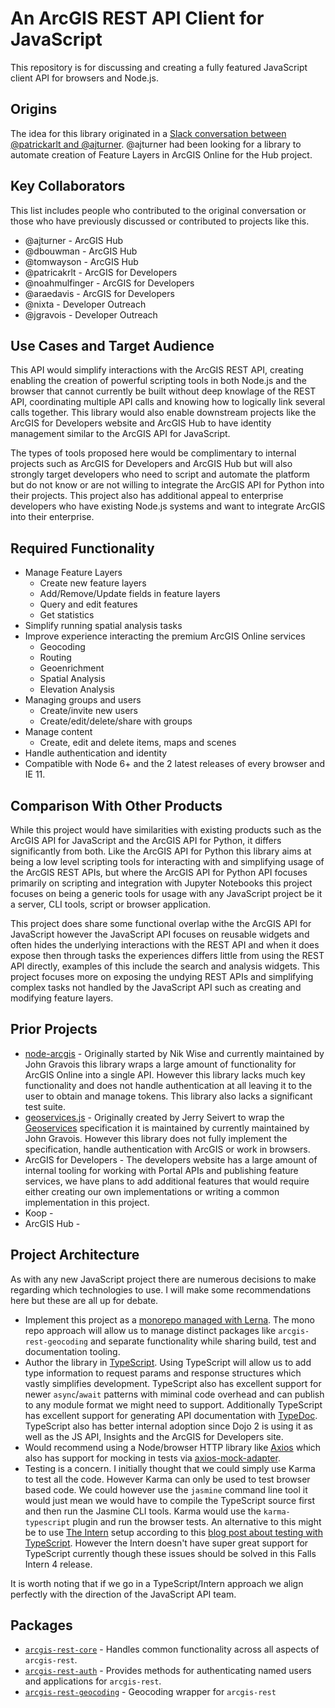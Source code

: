 # An ArcGIS REST API Client for JavaScript

This repository is for discussing and creating a fully featured JavaScript client API for browsers and Node.js.

## Origins

The idea for this library originated in a [Slack conversation between @patrickarlt and @ajturner](https://esri-runtime.slack.com/archives/C0CPMTHGD/p1499287765858737). @ajturner had been looking for a library to automate creation of Feature Layers in ArcGIS Online for the Hub project.

## Key Collaborators

This list includes people who contributed to the original conversation or those who have previously discussed or contributed to projects like this.

* @ajturner - ArcGIS Hub
* @dbouwman - ArcGIS Hub
* @tomwayson - ArcGIS Hub
* @patricakrlt - ArcGIS for Developers
* @noahmulfinger - ArcGIS for Developers
* @araedavis - ArcGIS for Developers
* @nixta - Developer Outreach
* @jgravois - Developer Outreach

## Use Cases and Target Audience

This API would simplify interactions with the ArcGIS REST API, creating enabling the creation of powerful scripting tools in both Node.js and the browser that cannot currently be built without deep knowlage of the REST API, coordinating multiple API calls and knowing how to logically link several calls together. This library would also enable downstream projects like the ArcGIS for Developers website and ArcGIS Hub to have identity management similar to the ArcGIS API for JavaScript.

The types of tools proposed here would be complimentary to internal projects such as ArcGIS for Developers and ArcGIS Hub but will also strongly target developers who need to script and automate the platform but do not know or are not willing to integrate the ArcGIS API for Python into their projects. This project also has additional appeal to enterprise developers who have existing Node.js systems and want to integrate ArcGIS into their enterprise.

## Required Functionality

* Manage Feature Layers
   * Create new feature layers
   * Add/Remove/Update fields in feature layers
   * Query and edit features
   * Get statistics
* Simplify running spatial analysis tasks
* Improve experience interacting the premium ArcGIS Online services
   * Geocoding
   * Routing
   * Geoenrichment
   * Spatial Analysis
   * Elevation Analysis
* Managing groups and users
   * Create/invite new users
   * Create/edit/delete/share with groups
* Manage content
   * Create, edit and delete items, maps and scenes
* Handle authentication and identity
* Compatible with Node 6+ and the 2 latest releases of every browser and IE 11.

## Comparison With Other Products

While this project would have similarities with existing products such as the ArcGIS API for JavaScript and the ArcGIS API for Python, it differs significantly from both. Like the ArcGIS API for Python this library aims at being a low level scripting tools for interacting with and simplifying usage of the ArcGIS REST APIs, but where the ArcGIS API for Python API focuses primarily on scripting and integration with Jupyter Notebooks this project focuses on being a generic tools for usage with any JavaScript project be it a server, CLI tools, script or browser application.

This project does share some functional overlap withe the ArcGIS API for JavaScript however the JavaScript API focuses on reusable widgets and often hides the underlying interactions with the REST API and when it does expose then through tasks the experiences differs little from using the REST API directly, examples of this include the search and analysis widgets. This project focuses more on exposing the undying REST APIs and simplifying complex tasks not handled by the JavaScript API such as creating and modifying feature layers.

## Prior Projects

* [node-arcgis](https://github.com/Esri/node-arcgis) - Originally started by Nik Wise and currently maintained by John Gravois this library wraps a large amount of functionality for ArcGIS Online into a single API. However this library lacks much key functionality and does not handle authentication at all leaving it to the user to obtain and manage tokens. This library also lacks a significant test suite.
* [geoservices.js](https://github.com/Esri/geoservices-js) - Originally created by Jerry Seivert to wrap the [Geoservices](https://geoservices.github.io/) specification it is maintained by currently maintained by John Gravois. However this library does not fully implement the specification, handle authentication with ArcGIS or work in browsers.
* ArcGIS for Developers - The developers website has a large amount of internal tooling for working with Portal APIs and publishing feature services, we have plans to add additional features that would require either creating our own implementations or writing a common implementation in this project.
* Koop -
* ArcGIS Hub -

## Project Architecture

As with any new JavaScript project there are numerous decisions to make regarding which technologies to use. I will make some recommendations here but these are all up for debate.

* Implement this project as a [monorepo managed with Lerna](https://lernajs.io/). The mono repo approach will allow us to manage distinct packages like `arcgis-rest-geocoding` and separate functionality while sharing build, test and documentation tooling.
* Author the library in [TypeScript](https://www.typescriptlang.org/). Using TypeScript will allow us to add type information to request params and response structures which vastly simplifies development. TypeScript also has excellent support for newer `async`/`await` patterns with miminal code overhead and can publish to any module format we might need to support. Additionally TypeScript has excellent support for generating API documentation with [TypeDoc](http://typedoc.org/). TypeScript also has better internal adoption since Dojo 2 is using it as well as the JS API, Insights and the ArcGIS for Developers site.
* Would recommend using a Node/browser HTTP library like [Axios](https://github.com/mzabriskie/axios) which also has support for mocking in tests via [axios-mock-adapter](https://github.com/ctimmerm/axios-mock-adapter).
* Testing is a concern. I initially thought that we could simply use Karma to test all the code. However Karma can only be used to test browser based code. We could however use the `jasmine` command line tool it would just mean we would have to compile the TypeScript source first and then run the Jasmine CLI tools. Karma would use the `karma-typescript` plugin and run the browser tests. An alternative to this might be to use [The Intern](https://theintern.github.io/) setup according to this [blog post about testing with TypeScript](https://www.sitepen.com/blog/2015/03/24/testing-typescript-with-intern/). However the Intern doesn't have super great support for TypeScript currently though these issues should be solved in this Falls Intern 4 release.

It is worth noting that if we go in a TypeScript/Intern approach we align perfectly with the direction of the JavaScript API team.

## Packages

* [`arcgis-rest-core`](./packages/arcgis-core/) - Handles common functionality across all aspects of `arcgis-rest`.
* [`arcgis-rest-auth`](./packages/arcgis-core) - Provides methods for authenticating named users and applications for `arcgis-rest`.
* [`arcgis-rest-geocoding`](./packages/arcgis-geocoding) - Geocoding wrapper for `arcgis-rest`
